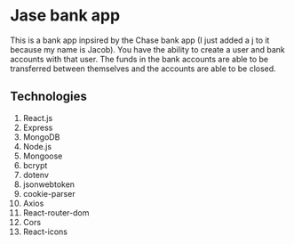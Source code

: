 # Jase bank app

This is a bank app inpsired by the Chase bank app (I just added a j to it because my name is Jacob). You have the ability to create a user and bank accounts with that user.
The funds in the bank accounts are able to be transferred between themselves and the accounts are able to be closed.

## Technologies
1. React.js
2. Express
3. MongoDB
4. Node.js
5. Mongoose
6. bcrypt
7. dotenv
8. jsonwebtoken
9. cookie-parser
10. Axios
11. React-router-dom
12. Cors
13. React-icons